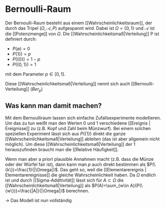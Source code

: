 # Bernoulli-Raum

Der Bernoulli-Raum besteht aus einem [[Wahrscheinlichkeitsraum]], der durch das Tripel $(\Omega, \mathcal{A}, P)$ aufgespannt wird. Dabei ist $\Omega=\{0,1\}$ und $\mathcal{A}$ ist die [[Potenzmenge]] von $\Omega$.
Die [[Wahrscheinlichkeitsmaß|Verteilung]] P ist definiert durch:
- $P(\emptyset) = 0$
- $P\{1\}) = p$
- $P(\{0\}) = 1-p$
- $P(\{0,1\})=1$

mit dem Parameter $p \in [0,1]$.

Diese [[Wahrscheinlichkeitsmaß|Verteilung]] nennt sich auch [[Bernoulli-Verteilung]] ($Ber_p$)

## Was kann man damit machen?
Mit dem Bernoulliraum lassen sich einfache Zufallsexperimente modellieren. Um das zu tun weißt man den Werten 0 und 1 verschiedene [[Ereignis | Ereignisse]] zu (z.B. Kopf und Zahl beim Münzwurf).
Bei einem solchen speziellen Experiment lässt sich aus $P(\{1\})$ direkt die ganze [[Wahrscheinlichkeitsmaß|Verteilung]] ableiten (das ist aber allgemein nicht möglich).
Um  diese [[Wahrscheinlichkeitsmaß|Verteilung]] der 1 herauszufinden braucht man die [[Relative Häufigkeit]].

Wenn man aber a priori plausible Annahmen macht (z.B. dass die Münze oder der Würfel fair ist), dann kann man $p$ auch direkt bestimmen als $P(\{k\})=\frac{1}{|\Omega|}$.
Das geht so, weil die [[Elementarereignis | Elementarereignisse]] die gleiche Wahrscheinlichkeit haben. 
Da $\Omega$ endlich ist und durch [[Sigma-Additivität]] lässt sich für $A\subset \Omega$ die [[Wahrscheinlichkeitsmaß|Verteilung]] als $P(A)=\sum_{w\in A}{P(\{w\})}=\frac{|A|}{|\Omega|}$ berechnen.

→ Das Modell ist nun vollständig